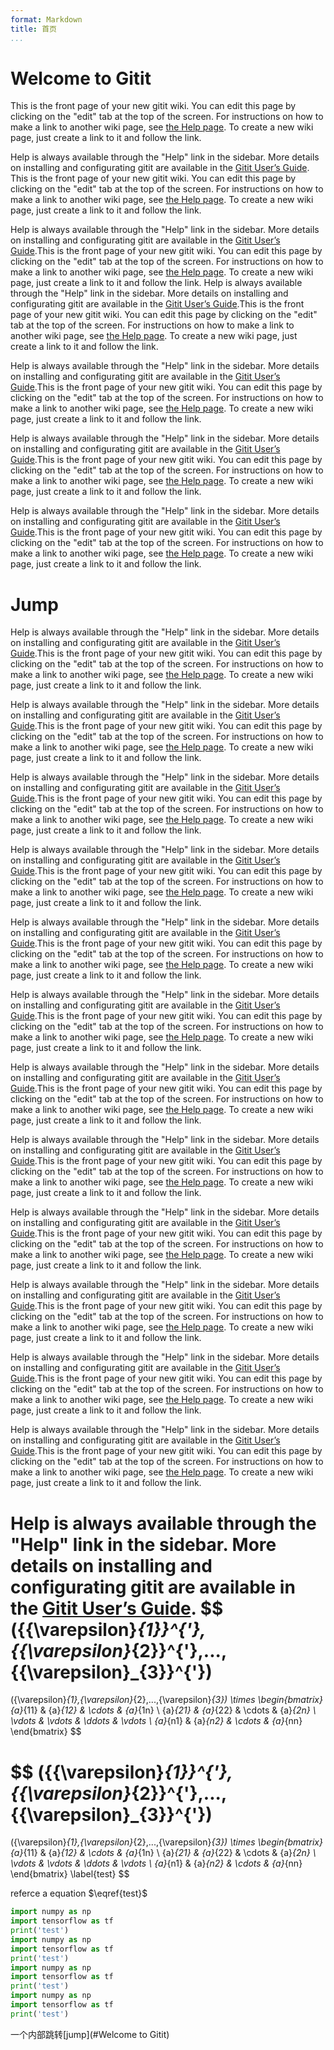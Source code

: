 ```yaml
---
format: Markdown
title: 首页
...
```


# Welcome to Gitit

This is the front page of your new gitit wiki.  You can edit this
page by clicking on the "edit" tab at the top of the screen.
For instructions on how to make a link to another wiki page, see [the
Help page](Help#wiki-links). To create a new wiki page, just create a
link to it and follow the link.

Help is always available through the "Help" link in the sidebar.
More details on installing and configurating gitit are available
in the [Gitit User’s Guide]().
This is the front page of your new gitit wiki.  You can edit this
page by clicking on the "edit" tab at the top of the screen.
For instructions on how to make a link to another wiki page, see [the
Help page](Help#wiki-links). To create a new wiki page, just create a
link to it and follow the link.

Help is always available through the "Help" link in the sidebar.
More details on installing and configurating gitit are available
in the [Gitit User’s Guide]().This is the front page of your new gitit wiki.  You can edit this
page by clicking on the "edit" tab at the top of the screen.
For instructions on how to make a link to another wiki page, see [the
Help page](Help#wiki-links). To create a new wiki page, just create a
link to it and follow the link.
Help is always available through the "Help" link in the sidebar.
More details on installing and configurating gitit are available
in the [Gitit User’s Guide]().This is the front page of your new gitit wiki.  You can edit this
page by clicking on the "edit" tab at the top of the screen.
For instructions on how to make a link to another wiki page, see [the
Help page](Help#wiki-links). To create a new wiki page, just create a
link to it and follow the link.

Help is always available through the "Help" link in the sidebar.
More details on installing and configurating gitit are available
in the [Gitit User’s Guide]().This is the front page of your new gitit wiki.  You can edit this
page by clicking on the "edit" tab at the top of the screen.
For instructions on how to make a link to another wiki page, see [the
Help page](Help#wiki-links). To create a new wiki page, just create a
link to it and follow the link.

Help is always available through the "Help" link in the sidebar.
More details on installing and configurating gitit are available
in the [Gitit User’s Guide]().This is the front page of your new gitit wiki.  You can edit this
page by clicking on the "edit" tab at the top of the screen.
For instructions on how to make a link to another wiki page, see [the
Help page](Help#wiki-links). To create a new wiki page, just create a
link to it and follow the link.

Help is always available through the "Help" link in the sidebar.
More details on installing and configurating gitit are available
in the [Gitit User’s Guide]().This is the front page of your new gitit wiki.  You can edit this
page by clicking on the "edit" tab at the top of the screen.
For instructions on how to make a link to another wiki page, see [the
Help page](Help#wiki-links). To create a new wiki page, just create a
link to it and follow the link.

# Jump
Help is always available through the "Help" link in the sidebar.
More details on installing and configurating gitit are available
in the [Gitit User’s Guide]().This is the front page of your new gitit wiki.  You can edit this
page by clicking on the "edit" tab at the top of the screen.
For instructions on how to make a link to another wiki page, see [the
Help page](Help#wiki-links). To create a new wiki page, just create a
link to it and follow the link.

Help is always available through the "Help" link in the sidebar.
More details on installing and configurating gitit are available
in the [Gitit User’s Guide]().This is the front page of your new gitit wiki.  You can edit this
page by clicking on the "edit" tab at the top of the screen.
For instructions on how to make a link to another wiki page, see [the
Help page](Help#wiki-links). To create a new wiki page, just create a
link to it and follow the link.

Help is always available through the "Help" link in the sidebar.
More details on installing and configurating gitit are available
in the [Gitit User’s Guide]().This is the front page of your new gitit wiki.  You can edit this
page by clicking on the "edit" tab at the top of the screen.
For instructions on how to make a link to another wiki page, see [the
Help page](Help#wiki-links). To create a new wiki page, just create a
link to it and follow the link.

Help is always available through the "Help" link in the sidebar.
More details on installing and configurating gitit are available
in the [Gitit User’s Guide]().This is the front page of your new gitit wiki.  You can edit this
page by clicking on the "edit" tab at the top of the screen.
For instructions on how to make a link to another wiki page, see [the
Help page](Help#wiki-links). To create a new wiki page, just create a
link to it and follow the link.

Help is always available through the "Help" link in the sidebar.
More details on installing and configurating gitit are available
in the [Gitit User’s Guide]().This is the front page of your new gitit wiki.  You can edit this
page by clicking on the "edit" tab at the top of the screen.
For instructions on how to make a link to another wiki page, see [the
Help page](Help#wiki-links). To create a new wiki page, just create a
link to it and follow the link.

Help is always available through the "Help" link in the sidebar.
More details on installing and configurating gitit are available
in the [Gitit User’s Guide]().This is the front page of your new gitit wiki.  You can edit this
page by clicking on the "edit" tab at the top of the screen.
For instructions on how to make a link to another wiki page, see [the
Help page](Help#wiki-links). To create a new wiki page, just create a
link to it and follow the link.

Help is always available through the "Help" link in the sidebar.
More details on installing and configurating gitit are available
in the [Gitit User’s Guide]().This is the front page of your new gitit wiki.  You can edit this
page by clicking on the "edit" tab at the top of the screen.
For instructions on how to make a link to another wiki page, see [the
Help page](Help#wiki-links). To create a new wiki page, just create a
link to it and follow the link.

Help is always available through the "Help" link in the sidebar.
More details on installing and configurating gitit are available
in the [Gitit User’s Guide]().This is the front page of your new gitit wiki.  You can edit this
page by clicking on the "edit" tab at the top of the screen.
For instructions on how to make a link to another wiki page, see [the
Help page](Help#wiki-links). To create a new wiki page, just create a
link to it and follow the link.

Help is always available through the "Help" link in the sidebar.
More details on installing and configurating gitit are available
in the [Gitit User’s Guide]().This is the front page of your new gitit wiki.  You can edit this
page by clicking on the "edit" tab at the top of the screen.
For instructions on how to make a link to another wiki page, see [the
Help page](Help#wiki-links). To create a new wiki page, just create a
link to it and follow the link.

Help is always available through the "Help" link in the sidebar.
More details on installing and configurating gitit are available
in the [Gitit User’s Guide]().This is the front page of your new gitit wiki.  You can edit this
page by clicking on the "edit" tab at the top of the screen.
For instructions on how to make a link to another wiki page, see [the
Help page](Help#wiki-links). To create a new wiki page, just create a
link to it and follow the link.

Help is always available through the "Help" link in the sidebar.
More details on installing and configurating gitit are available
in the [Gitit User’s Guide]().This is the front page of your new gitit wiki.  You can edit this
page by clicking on the "edit" tab at the top of the screen.
For instructions on how to make a link to another wiki page, see [the
Help page](Help#wiki-links). To create a new wiki page, just create a
link to it and follow the link.

Help is always available through the "Help" link in the sidebar.
More details on installing and configurating gitit are available
in the [Gitit User’s Guide]().This is the front page of your new gitit wiki.  You can edit this
page by clicking on the "edit" tab at the top of the screen.
For instructions on how to make a link to another wiki page, see [the
Help page](Help#wiki-links). To create a new wiki page, just create a
link to it and follow the link.

Help is always available through the "Help" link in the sidebar.
More details on installing and configurating gitit are available
in the [Gitit User’s Guide]().
$$
({{\varepsilon}_{1}}^{'},{{\varepsilon}_{2}}^{'},...,{{\varepsilon}_{3}}^{'})
=
({\varepsilon}_{1},{\varepsilon}_{2},...,{\varepsilon}_{3})
\times 
\begin{bmatrix}
{a}_{11} & {a}_{12} & \cdots & {a}_{1n} \\ 
{a}_{21} & {a}_{22} & \cdots & {a}_{2n} \\ 
\vdots   & \vdots & \ddots  & \vdots \\ 
{a}_{n1} & {a}_{n2} & \cdots & {a}_{nn}
\end{bmatrix} 
$$

$$
({{\varepsilon}_{1}}^{'},{{\varepsilon}_{2}}^{'},...,{{\varepsilon}_{3}}^{'})
=
({\varepsilon}_{1},{\varepsilon}_{2},...,{\varepsilon}_{3})
\times 
\begin{bmatrix}
{a}_{11} & {a}_{12} & \cdots & {a}_{1n} \\ 
{a}_{21} & {a}_{22} & \cdots & {a}_{2n} \\ 
\vdots   & \vdots & \ddots  & \vdots \\ 
{a}_{n1} & {a}_{n2} & \cdots & {a}_{nn}
\end{bmatrix} \label{test}
$$




referce a equation $\eqref{test}$

```python
import numpy as np
import tensorflow as tf
print('test')
import numpy as np
import tensorflow as tf
print('test')
import numpy as np
import tensorflow as tf
print('test')
import numpy as np
import tensorflow as tf
print('test')
```

一个内部跳转[jump](#Welcome to Gitit)

